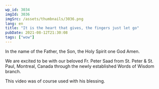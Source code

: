 ```yaml
---
wp_id: 3034
imgId: 3036
imgSrc: /assets/thumbnails/3036.png
lang: en
title: "It is the heart that gives, the fingers just let go"
pubDate: 2021-08-12T21:30:08
tags: ["wow"]
---
```


<!-- page: 6 -->

<p>In the name of the Father, the Son, the Holy Spirit one God Amen.</p>
<p>We are excited to be with our beloved Fr. Peter Saad from St. Peter &amp; St. Paul, Montreal, Canada through the newly established Words of Wisdom branch.</p>
<p>This video was of course used with his blessing.</p>
<p>&nbsp;</p>
